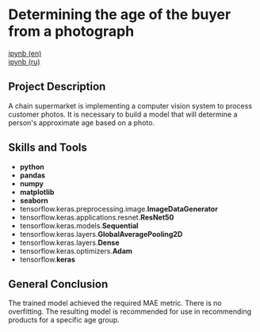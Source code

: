 # Determining the age of the buyer from a photograph

[ipynb (en)](https://github.com/allenbext/Portfolio/blob/main/Determining%20the%20age%20of%20the%20buyer%20from%20a%20photograph/Determining_the_age_of_the_buyer_from_a_photograph_(en).ipynb)  
[ipynb (ru)](https://github.com/allenbext/Portfolio/blob/main/Determining%20the%20age%20of%20the%20buyer%20from%20a%20photograph/Determining_the_age_of_the_buyer_from_a_photograph_(ru).ipynb)

## Project Description

A chain supermarket is implementing a computer vision system to process customer photos. It is necessary to build a model that will determine a person's approximate age based on a photo. 

## Skills and Tools

- **python**
- **pandas** 
- **numpy**
- **matplotlib**
- **seaborn**
- tensorflow.keras.preprocessing.image.**ImageDataGenerator**
- tensorflow.keras.applications.resnet.**ResNet50**
- tensorflow.keras.models.**Sequential**
- tensorflow.keras.layers.**GlobalAveragePooling2D**
- tensorflow.keras.layers.**Dense**
- tensorflow.keras.optimizers.**Adam**
- tensorflow.**keras**

## General Conclusion

The trained model achieved the required MAE metric. There is no overfitting. The resulting model is recommended for use in recommending products for a specific age group.
